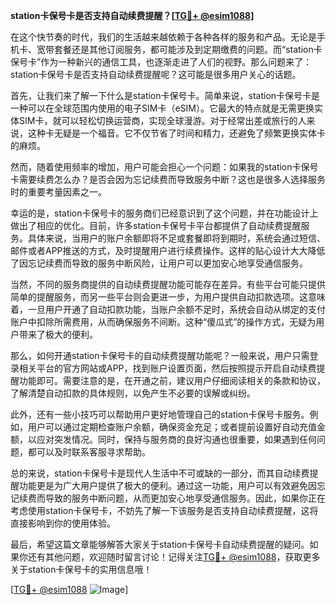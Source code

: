 **station卡保号卡是否支持自动续费提醒？[[TG💪+ @esim1088](https://t.me/s/esim1088)]**

在这个快节奏的时代，我们的生活越来越依赖于各种各样的服务和产品。无论是手机卡、宽带套餐还是其他订阅服务，都可能涉及到定期缴费的问题。而“station卡保号卡”作为一种新兴的通信工具，也逐渐走进了人们的视野。那么问题来了：station卡保号卡是否支持自动续费提醒呢？这可能是很多用户关心的话题。

首先，让我们来了解一下什么是station卡保号卡。简单来说，station卡保号卡是一种可以在全球范围内使用的电子SIM卡（eSIM）。它最大的特点就是无需更换实体SIM卡，就可以轻松切换运营商，实现全球漫游。对于经常出差或旅行的人来说，这种卡无疑是一个福音。它不仅节省了时间和精力，还避免了频繁更换实体卡的麻烦。

然而，随着使用频率的增加，用户可能会担心一个问题：如果我的station卡保号卡需要续费怎么办？是否会因为忘记续费而导致服务中断？这也是很多人选择服务时的重要考量因素之一。

幸运的是，station卡保号卡的服务商们已经意识到了这个问题，并在功能设计上做出了相应的优化。目前，许多station卡保号卡平台都提供了自动续费提醒服务。具体来说，当用户的账户余额即将不足或套餐即将到期时，系统会通过短信、邮件或者APP推送的方式，及时提醒用户进行续费操作。这样的贴心设计大大降低了因忘记续费而导致的服务中断风险，让用户可以更加安心地享受通信服务。

当然，不同的服务商提供的自动续费提醒功能可能存在差异。有些平台可能只提供简单的提醒服务，而另一些平台则会更进一步，为用户提供自动扣款选项。这意味着，一旦用户开通了自动扣款功能，当账户余额不足时，系统会自动从绑定的支付账户中扣除所需费用，从而确保服务不间断。这种“傻瓜式”的操作方式，无疑为用户带来了极大的便利。

那么，如何开通station卡保号卡的自动续费提醒功能呢？一般来说，用户只需登录相关平台的官方网站或APP，找到账户设置页面，然后按照提示开启自动续费提醒功能即可。需要注意的是，在开通之前，建议用户仔细阅读相关的条款和协议，了解清楚自动扣款的具体规则，以免产生不必要的误解或纠纷。

此外，还有一些小技巧可以帮助用户更好地管理自己的station卡保号卡服务。例如，用户可以通过定期检查账户余额，确保资金充足；或者提前设置好自动充值金额，以应对突发情况。同时，保持与服务商的良好沟通也很重要，如果遇到任何问题，都可以及时联系客服寻求帮助。

总的来说，station卡保号卡是现代人生活中不可或缺的一部分，而其自动续费提醒功能更是为广大用户提供了极大的便利。通过这一功能，用户可以有效避免因忘记续费而导致的服务中断问题，从而更加安心地享受通信服务。因此，如果你正在考虑使用station卡保号卡，不妨先了解一下该服务是否支持自动续费提醒，这将直接影响到你的使用体验。

最后，希望这篇文章能够解答大家关于station卡保号卡自动续费提醒的疑问。如果你还有其他问题，欢迎随时留言讨论！记得关注[TG💪+ @esim1088](https://t.me/s/esim1088)，获取更多关于station卡保号卡的实用信息哦！

[[TG💪+ @esim1088](https://t.me/s/esim1088) ![Image](https://i.postimg.cc/4NQfJmqS/Snipaste-2025-05-13-00-14-12.png)]